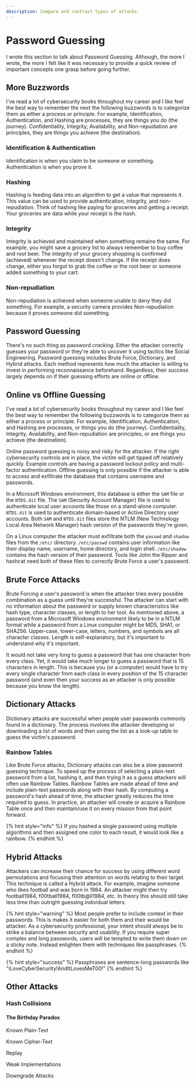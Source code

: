 ```yaml
---
description: Compare and contrast types of attacks.
---
```


# Password Guessing

I wrote this section to talk about Password Guessing. Although, the more I wrote, the more I felt like it was necessary to provide a quick review of important concepts one grasp before going further. 

## More Buzzwords

I've read a lot of cybersecurity books throughout my career and I like feel the best way to remember the next the following buzzwords is to categorize them as either a process or principle. For example, Identification, Authentication, and Hashing are processes, they are things you do \(the journey\). Confidentiality, Integrity, Availability, and Non-repudiation are principles, they are things you achieve \(the destination\). 

### Identification & Authentication

Identification is when you claim to be someone or something. Authentication is when you prove it. 

### Hashing

Hashing is feeding data into an algorithm to get a value that represents it. This value can be used to provide authentication, integrity, and non-repudiation. Think of hashing like paying for groceries and getting a receipt. Your groceries are data while your receipt is the hash. 

### Integrity

Integrity is achieved and maintained when something remains the same. For example, you might save a grocery list to always remember to buy coffee and root beer. The integrity of your grocery shopping is confirmed \(achieved\) whenever the receipt doesn't change. If the receipt does change, either you forgot to grab the coffee or the root beer or someone added something to your cart.  

### Non-repudiation

Non-repudiation is achieved when someone unable to deny they did something. For example, a security camera provides Non-repudiation because it proves someone did something.  

## Password Guessing

There's no such thing as password _cracking_. Either the attacker correctly guesses your password or they're able to uncover it using tactics like Social Engineering. Password guessing includes Brute Force, Dictionary, and Hybrid attacks. Each method represents how much the attacker is willing to invest in performing reconnaissance beforehand. Regardless, their success largely depends on if their guessing efforts are online or offline.

## Online vs Offline Guessing

I've read a lot of cybersecurity books throughout my career and I like feel the best way to remember the following buzzwords is to categorize them as either a process or principle. For example, Identification, Authentication, and Hashing are processes, or things you do \(the journey\). Confidentiality, Integrity, Availability, and Non-repudiation are principles, or are things you achieve \(the destination\). 

Online password guessing is noisy and risky for the attacker. If the right cybersecurity controls are in place, the victim will get tipped off relatively quickly. Example controls are having a password lockout policy and multi-factor authentication. Offline guessing is only possible if the attacker is able to access and exfiltrate the database that contains username and passwords.

In a Microsoft Windows environment, this database is either the `SAM` file or the `NTDS.dit` file. The `SAM` \(Security Account Manager\) file is used to authenticate local user accounts like those on a stand-alone computer. `NTDS.dit` is used to authenticate domain-based or Active Directory user accounts. Both `SAM` and `NTDS.dit` files store the NTLM \(New Technology Local Area Network Manager\) hash version of the passwords they're given.

On a Linux computer the attacker must exfiltrate both the `passwd` and `shadow` files from the `/etc/` directory. `/etc/passwd` contains user information like their display name, username, home directory, and login shell. `/etc/shadow` contains the hash version of their password. Tools like John the Ripper and hashcat need both of these files to correctly Brute Force a user's password.

## Brute Force Attacks

Brute Forcing a user's password is when the attacker tries every possible combination as a guess until they're successful. The attacker can start with no information about the password or supply known characteristics like hash type, character classes, or length to her tool. As mentioned above, a password from a Microsoft Windows environment likely to be in a NTLM format while a password from a Linux computer might be MD5, SHA1, or SHA256. Upper-case, lower-case, letters, numbers, and symbols are all character classes. Length is self-explanatory, but it's important to understand why it's important.

It would not take very long to guess a password that has one character from every class. Yet, it would take much longer to guess a password that is 15 characters in length. This is because you \(or a computer\) would have to try every single character from each class in every position of the 15 character password \(and even then your success as an attacker is only possible because you know the length\).

## Dictionary Attacks

Dictionary attacks are successful when people user passwords commonly found in a dictionary. The process involves the attacker developing or downloading a list of words and then using the list as a look-up table to guess the victim's password.

### Rainbow Tables

Like Brute Force attacks, Dictionary attacks can also be a slow password guessing technique. To speed up the process of selecting a plain-text password from a list, hashing it, and then trying it as a guess attackers will often use Rainbow Tables. Rainbow Tables are made ahead of time and include plain-text passwords along with their hash. By computing a password's hash ahead of time, the attacker greatly reduces the time required to guess. In practice, an attacker will create or acquire a Rainbow Table once and then maintain/use it on every mission from that point forward.

{% hint style="info" %}
If you hashed a single password using multiple algorithms and then assigned one color to each result, it would look like a rainbow.
{% endhint %}

## Hybrid Attacks

Attackers can increase their chance for success by using different word permutations and focusing their attention on words relating to their target. This technique is called a Hybrid attack. For example, imagine someone who likes football and was born in 1984. An attacker might then try football1984, f00tball1984, f00tb@ll1984, etc. In theory this should still take less time than outright guessing individual letters.

{% hint style="warning" %}
Most people prefer to include context in their passwords. This is makes it easier for both them and their would be attacker. As a cybersecurity professional, your intent should always be to strike a balance between security and usability. If you require super complex and long passwords, users will be tempted to write them down on a sticky note. Instead enlighten them with techniques like passphrases.
{% endhint %}

{% hint style="success" %}
Passphrases are sentence-long passwords like "iLoveCyberSecurity!AndItLovesMeT00!"
{% endhint %}

## Other Attacks

### Hash Collisions

#### The Birthday Paradox

Known Plain-Text

Known Cipher-Text

Replay

Weak Implementations

Downgrade Attacks

